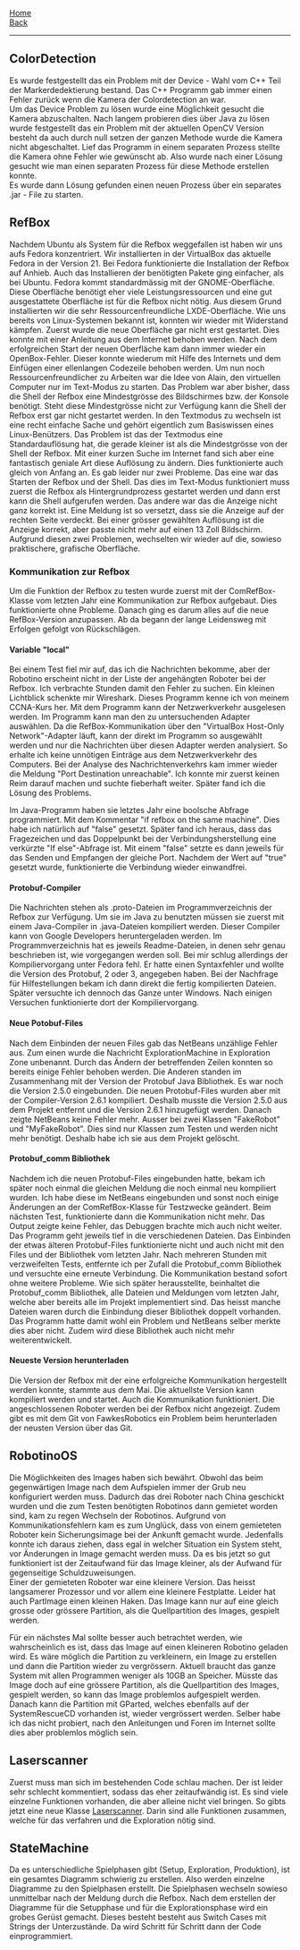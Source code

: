 [Home](home)  
[Back](DokuSolidus)
***
## ColorDetection

Es wurde festgestellt das ein Problem mit der Device - Wahl vom C++ Teil der Markerdedektierung bestand. Das C++ Programm gab immer einen Fehler zurück wenn die Kamera der Colordetection an war.   
Um das Device Problem zu lösen wurde eine Möglichkeit gesucht die Kamera abzuschalten. Nach langem probieren dies über Java zu lösen wurde festgestellt das ein Problem mit der aktuellen OpenCV Version besteht da auch durch null setzen der ganzen Methode wurde die Kamera nicht abgeschaltet.
Lief das Programm in einem separaten Prozess stellte die Kamera ohne Fehler wie gewünscht ab. Also wurde nach einer Lösung gesucht wie man einen separaten Prozess für diese Methode erstellen konnte.   
Es wurde dann Lösung gefunden einen neuen Prozess über ein separates .jar - File zu starten.  

## RefBox
Nachdem Ubuntu als System für die Refbox weggefallen ist haben wir uns aufs Fedora konzentriert. Wir installierten in der VirtualBox das aktuelle Fedora in der Version 21. Bei Fedora funktionierte die Installation der Refbox auf Anhieb. Auch das Installieren der benötigten Pakete ging einfacher, als bei Ubuntu. Fedora kommt standardmässig mit der GNOME-Oberfläche. Diese Oberfläche benötigt eher viele Leistungsressourcen und eine gut ausgestattete Oberfläche ist für die Refbox nicht nötig. Aus diesem Grund installierten wir die sehr Ressourcenfreundliche LXDE-Oberfläche. Wie uns bereits von Linux-Systemen bekannt ist, konnten wir wieder mit Widerstand kämpfen. Zuerst wurde die neue Oberfläche gar nicht erst gestartet. Dies konnte mit einer Anleitung aus dem Internet behoben werden. Nach dem erfolgreichen Start der neuen Oberfläche kam dann immer wieder ein OpenBox-Fehler. Dieser konnte wiederum mit Hilfe des Internets und dem Einfügen einer ellenlangen Codezeile behoben werden. 
Um nun noch Ressourcenfreundlicher zu Arbeiten war die Idee von Alain, den virtuellen Computer nur im Text-Modus zu starten. Das Problem war aber bisher, dass die Shell der Refbox eine Mindestgrösse des Bildschirmes bzw. der Konsole benötigt. Steht diese Mindestgrösse nicht zur Verfügung kann die Shell der Refbox erst gar nicht gestartet werden. In den Textmodus zu wechseln ist eine recht einfache Sache und gehört eigentlich zum Basiswissen eines Linux-Benützers. Das Problem ist das der Textmodus eine Standardauflösung hat, die gerade kleiner ist als die Mindestgrösse von der Shell der Refbox. Mit einer kurzen Suche im Internet fand sich aber eine fantastisch geniale Art diese Auflösung zu ändern. Dies funktionierte auch gleich von Anfang an. Es gab leider nur zwei Probleme. Das eine war das Starten der Refbox und der Shell. Das dies im Text-Modus funktioniert muss zuerst die Refbox als Hintergrundprozess gestartet werden und dann erst kann die Shell aufgerufen werden. Das andere war das die Anzeige nicht ganz korrekt ist. Eine Meldung ist so versetzt, dass sie die Anzeige auf der rechten Seite verdeckt. Bei einer grösser gewählten Auflösung ist die Anzeige korrekt, aber passte nicht mehr auf einen 13 Zoll Bildschirm. Aufgrund diesen zwei Problemen, wechselten wir wieder auf die, sowieso praktischere, grafische Oberfläche. 

### Kommunikation zur Refbox
Um die Funktion der Refbox zu testen wurde zuerst mit der ComRefBox-Klasse vom letzten Jahr eine Kommunikation zur Refbox aufgebaut. Dies funktionierte ohne Probleme. Danach ging es darum alles auf die neue RefBox-Version anzupassen. Ab da begann der lange Leidensweg mit Erfolgen gefolgt von Rückschlägen. 
#### Variable "local"
Bei einem Test fiel mir auf, das ich die Nachrichten bekomme, aber der Robotino erscheint nicht in der Liste der angehängten Roboter bei der Refbox. Ich verbrachte Stunden damit den Fehler zu suchen. Ein kleinen Lichtblick schenkte mir Wireshark. Dieses Programm kenne ich von meinem CCNA-Kurs her. Mit dem Programm kann der Netzwerkverkehr ausgelesen werden. Im Programm kann man den zu untersuchenden Adapter auswählen. Da die RefBox-Kommunikation über den "VirtualBox Host-Only Network"-Adapter läuft, kann der direkt im Programm so ausgewählt werden und nur die Nachrichten über diesen Adapter werden analysiert. So erhalte ich keine unnötigen Einträge aus dem Netzwerkverkehr des Computers. Bei der Analyse des Nachrichtenverkehrs kam immer wieder die Meldung "Port Destination unreachable". Ich konnte mir zuerst keinen Reim darauf machen und suchte fieberhaft weiter. Später fand ich die Lösung des Problems. 

Im Java-Programm haben sie letztes Jahr eine boolsche Abfrage programmiert. Mit dem Kommentar "if refbox on the same machine". Dies habe ich natürlich auf "false" gesetzt. Später fand ich heraus, dass das Fragezeichen und das Doppelpunkt bei der Verbindungsherstellung eine verkürzte "If else"-Abfrage ist. Mit einem "false" setzte es dann jeweils für das Senden und Empfangen der gleiche Port. Nachdem der Wert auf "true" gesetzt wurde, funktionierte die Verbindung wieder einwandfrei.
#### Protobuf-Compiler
Die Nachrichten stehen als .proto-Dateien im Programmverzeichnis der Refbox zur Verfügung. Um sie im Java zu benutzten müssen sie zuerst mit einem Java-Compiler in .java-Dateien kompiliert werden. Dieser Compiler kann von Google Developers heruntergeladen werden. Im Programmverzeichnis hat es jeweils Readme-Dateien, in denen sehr genau beschrieben ist, wie vorgegangen werden soll. Bei mir schlug allerdings der Kompiliervorgang unter Fedora fehl. Er hatte einen Syntaxfehler und wollte die Version des Protobuf, 2 oder 3, angegeben haben. Bei der Nachfrage für Hilfestellungen bekam ich dann direkt die fertig kompilierten Dateien. Später versuchte ich dennoch das Ganze unter Windows. Nach einigen Versuchen funktionierte dort der Kompiliervorgang.
#### Neue Potobuf-Files
Nach dem Einbinden der neuen Files gab das NetBeans unzählige Fehler aus. Zum einen wurde die Nachricht ExplorationMachine in Exploration Zone unbenannt. Durch das Ändern der betreffenden Zeilen konnten so bereits einige Fehler behoben werden. Die Anderen standen im Zusammenhang mit der Version der Protobuf Java Bibliothek. Es war noch die Version 2.5.0 eingebunden. Die neuen Protobuf-Files wurden aber mit der Compiler-Version 2.6.1 kompiliert. Deshalb musste die Version 2.5.0 aus dem Projekt entfernt und die Version 2.6.1 hinzugefügt werden. Danach zeigte NetBeans keine Fehler mehr. Ausser bei zwei Klassen "FakeRobot" und "MyFakeRobot". Dies sind nur Klassen zum Testen und werden nicht mehr benötigt. Deshalb habe ich sie aus dem Projekt gelöscht.
#### Protobuf_comm Bibliothek 
Nachdem ich die neuen Protobuf-Files eingebunden hatte, bekam ich später noch einmal die gleichen Meldung die noch einmal neu kompiliert wurden. Ich habe diese im NetBeans eingebunden und sonst noch einige Änderungen an der ComRefBox-Klasse für Testzwecke geändert. Beim nächsten Test, funktionierte dann die Kommunikation nicht mehr. Das Output zeigte keine Fehler, das Debuggen brachte mich auch nicht weiter. Das Programm geht jeweils tief in die verschiedenen Dateien. Das Einbinden der etwas älteren Protobuf-Files funktionierte nicht und auch nicht mit den Files und der Bibliothek vom letzten Jahr. Nach mehreren Stunden mit verzweifelten Tests, entfernte ich per Zufall die Protobuf_comm Bibliothek und versuchte eine erneute Verbindung. Die Kommunikation bestand sofort ohne weitere Probleme. Wie sich später herausstellte, beinhaltet die Protobuf_comm Bibliothek, alle Dateien und Meldungen vom letzten Jahr, welche aber bereits alle im Projekt implementiert sind. Das heisst manche Dateien waren durch die Einbindung dieser Bibliothek doppelt vorhanden. Das Programm hatte damit wohl ein Problem und NetBeans selber merkte dies aber nicht. Zudem wird diese Bibliothek auch nicht mehr weiterentwickelt. 
#### Neueste Version herunterladen
Die Version der Refbox mit der eine erfolgreiche Kommunikation hergestellt werden konnte, stammte aus dem Mai. Die aktuellste Version kann kompiliert werden und startet. Auch die Kommunikation funktioniert. Die angeschlossenen Roboter werden bei der Refbox nicht angezeigt. Zudem gibt es mit dem Git von FawkesRobotics ein Problem beim herunterladen der neusten Version über das Git.
## RobotinoOS
Die Möglichkeiten des Images haben sich bewährt. Obwohl das beim gegenwärtigen Image nach dem Aufspielen immer der Grub neu konfiguriert werden muss. Dadurch das drei Roboter nach China geschickt wurden und die zum Testen benötigten Robotinos dann gemietet worden sind, kam zu regen Wechseln der Robotinos. Aufgrund von Kommunikationsfehlern kam es zum Unglück, dass von einem gemieteten Roboter kein Sicherungsimage bei der Ankunft gemacht wurde. Jedenfalls konnte ich daraus ziehen, dass egal in welcher Situation ein System steht, vor Änderungen in Image gemacht werden muss. Da es bis jetzt so gut funktioniert ist der Zeitaufwand für das Image kleiner, als der Aufwand für gegenseitige Schuldzuweisungen.  
Einer der gemieteten Roboter war eine kleinere Version. Das heisst langsamerer Prozessor und vor allem eine kleinere Festplatte. Leider hat auch PartImage einen kleinen Haken. Das Image kann nur auf eine gleich grosse oder grössere Partition, als die Quellpartition des Images, gespielt werden. 

Für ein nächstes Mal sollte besser auch betrachtet werden, wie wahrscheinlich es ist, dass das Image auf einen kleineren Robotino geladen wird. Es wäre möglich die Partition zu verkleinern, ein Image zu erstellen und dann die Partition wieder zu vergrössern. Aktuell braucht das ganze System mit allen Programmen weniger als 10GB an Speicher. Müsste das Image doch auf eine grössere Partition, als die Quellpartition des Images, gespielt werden, so kann das Image problemlos aufgespielt werden. Danach kann die Partition mit GParted, welches ebenfalls auf der SystemRescueCD vorhanden ist, wieder vergrössert werden. Selber habe ich das nicht probiert, nach den Anleitungen und Foren im Internet sollte dies aber problemlos möglich sein.

## Laserscanner
Zuerst muss man sich im bestehenden Code schlau machen. Der ist leider sehr schlecht kommentiert, sodass das eher zeitaufwändig ist. Es sind viele einzelne Funktionen vorhanden, die aber alleine nicht viel bringen. So gibts jetzt eine neue Klasse [Laserscanner](Laserscanner). Darin sind alle Funktionen zusammen, welche für das verfahren und die Exploration nötig sind.  
## StateMachine
Da es unterschiedliche Spielphasen gibt (Setup, Exploration, Produktion), ist ein gesamtes Diagramm schwierig zu erstellen. Also werden einzelne Diagramme zu den Spielphasen erstellt. Die Spielphasen wechseln sowieso unmittelbar nach der Meldung durch die Refbox. Nach dem erstellen der Diagramme für die Setupphase und für die Explorationsphase wird ein grobes Gerüst gemacht. Dieses besteht besteht aus Switch Cases mit Strings der Unterzustände. Da wird Schritt für Schritt dann der Code einprogrammiert.